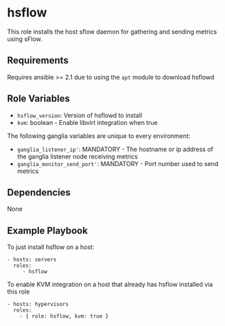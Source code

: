 # hsflow

This role installs the host sflow daemon for gathering and sending metrics using sFlow.

## Requirements

Requires ansible >= 2.1 due to using the `apt` module to download hsflowd

## Role Variables

* `hsflow_version`: Version of hsflowd to install
* `kvm`: boolean - Enable libvirt integration when true

The following ganglia variables are unique to every environment:
* `ganglia_listener_ip'`: MANDATORY - The hostname or ip address of the ganglia listener node receiving metrics
* `ganglia_monitor_send_port'`: MANDATORY - Port number used to send metrics

## Dependencies

None

## Example Playbook

To just install hsflow on a host:

    - hosts: servers
      roles:
         - hsflow

To enable KVM integration on a host that already has hsflow installed via this role

    - hosts: hypervisors
      roles:
        - { role: hsflow, kvm: true }
